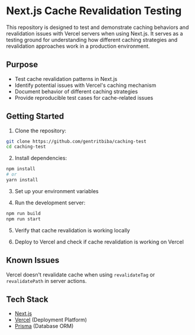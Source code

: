# Next.js Cache Revalidation Testing

This repository is designed to test and demonstrate caching behaviors and revalidation issues with Vercel servers when using Next.js. It serves as a testing ground for understanding how different caching strategies and revalidation approaches work in a production environment.

## Purpose

- Test cache revalidation patterns in Next.js
- Identify potential issues with Vercel's caching mechanism
- Document behavior of different caching strategies
- Provide reproducible test cases for cache-related issues

## Getting Started

1. Clone the repository:
```bash
git clone https://github.com/gentritbiba/caching-test
cd caching-test
```

2. Install dependencies:
```bash
npm install
# or
yarn install
```

3. Set up your environment variables


4. Run the development server:
```bash
npm run build
npm run start
```

5. Verify that cache revalidation is working locally

6. Deploy to Vercel and check if cache revalidation is working on Vercel



## Known Issues

Vercel doesn't revalidate cache when using `revalidateTag` or `revalidatePath` in server actions.

## Tech Stack

- [Next.js](https://nextjs.org/)
- [Vercel](https://vercel.com/) (Deployment Platform)
- [Prisma](https://www.prisma.io/) (Database ORM)
